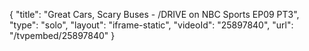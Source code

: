 {
    "title": "Great Cars, Scary Buses - \/DRIVE on NBC Sports EP09 PT3",
    "type": "solo",
    "layout": "iframe-static",
    "videoId": "25897840",
    "url": "\/tvpembed\/25897840"
}